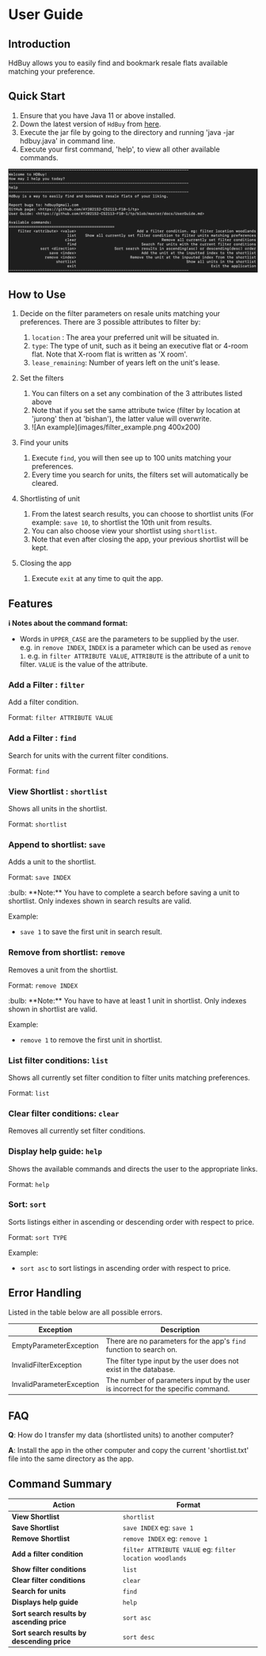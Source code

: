 # User Guide

## Introduction

HdBuy allows you to easily find and bookmark resale flats available matching your preference.

## Quick Start

1. Ensure that you have Java 11 or above installed.
2. Down the latest version of `HdBuy` from [here](https://github.com/AY2021S2-CS2113-F10-1/tp/releases/tag/v2.0).
3. Execute the jar file by going to the directory and running 'java -jar hdbuy.java' in command line.
4. Execute your first command, 'help', to view all other available commands.

![Your first launch](images/landing.png)


## How to Use

1. Decide on the filter parameters on resale units matching your preferences. There are 3 possible attributes to filter by:
    1. `location` : The area your preferred unit will be situated in.
    2. `type`: The type of unit, such as it being an executive flat or 4-room flat. Note that X-room flat is written as 'X room'.
    3. `lease_remaining`: Number of years left on the unit's lease.

2. Set the filters
    1. You can filters on a set any combination of the 3 attributes listed above
    2. Note that if you set the same attribute twice (filter by location at 'jurong' then at 'bishan'), the latter value will overwrite.
    3. ![An example](images/filter_example.png 400x200) 

3. Find your units
    1. Execute `find`, you will then see up to 100 units matching your preferences.
    2. Every time you search for units, the filters set will automatically be cleared.
    
4. Shortlisting of unit
    1. From the latest search results, you can choose to shortlist units (For example: `save 10`, to shortlist the 10th unit from results.
    2. You can also choose view your shortlist using `shortlist`.
    3. Note that even after closing the app, your previous shortlist will be kept.
    
5. Closing the app
    1. Execute `exit` at any time to quit the app.


## Features 

<div markdown="block" class="alert alert-info">

**:information_source: Notes about the command format:**<br>

* Words in `UPPER_CASE` are the parameters to be supplied by the user.<br>
  e.g. in `remove INDEX`, `INDEX` is a parameter which can be used as `remove 1`.
  e.g. in `filter ATTRIBUTE VALUE`, `ATTRIBUTE` is the attribute of a unit to filter. `VALUE` is the value of the attribute.

</div>

### Add a Filter : `filter`

Add a filter condition. 

Format: `filter ATTRIBUTE VALUE`

### Add a Filter : `find`

Search for units with the current filter conditions.

Format: `find`

### View Shortlist : `shortlist`

Shows all units in the shortlist.

Format: `shortlist`

### Append to shortlist: `save`

Adds a unit to the shortlist.

Format: `save INDEX​`

<div markdown="span" class="alert alert-primary">:bulb: **Note:**
You have to complete a search before saving a unit to shortlist.
Only indexes shown in search results are valid.
</div>

Example:
* `save 1` to save the first unit in search result.

### Remove from shortlist: `remove`

Removes a unit from the shortlist.

Format: `remove INDEX​`

<div markdown="span" class="alert alert-primary">:bulb: **Note:**
You have to have at least 1 unit in shortlist.
Only indexes shown in shortlist are valid.
</div>

Example:
* `remove 1` to remove the first unit in shortlist.

### List filter conditions: `list`

Shows all currently set filter condition to filter units matching preferences.

Format: `list`

### Clear filter conditions: `clear`

Removes all currently set filter conditions.

### Display help guide: `help`

Shows the available commands and directs the user to the appropriate links.

Format: `help`

### Sort: `sort`

Sorts listings either in ascending or descending order with respect to price.

Format: `sort TYPE`

Example:
* `sort asc` to sort listings in ascending order with respect to price.

## Error Handling

Listed in the table below are all possible errors.

|Exception|Description|
|---------|-----------|
|EmptyParameterException|There are no parameters for the app's `find` function to search on.|
|InvalidFilterException|The filter type input by the user does not exist in the database.|
|InvalidParameterException|The number of parameters input by the user is incorrect for the specific command.|


## FAQ

**Q**: How do I transfer my data (shortlisted units) to another computer? 

**A**: Install the app in the other computer and copy the current 'shortlist.txt' file into the same directory as the app.

## Command Summary

Action | Format
--------|----------------------------------------
**View Shortlist** | `shortlist`
**Save Shortlist** | `save INDEX` eg: `save 1`
**Remove Shortlist** | `remove INDEX` eg: `remove 1`
**Add a filter condition** | `filter ATTRIBUTE VALUE` eg: `filter location woodlands`
**Show filter conditions** | `list`
**Clear filter conditions** | `clear`
**Search for units** | `find`
**Displays help guide** | `help`
**Sort search results by ascending price** | `sort asc`
**Sort search results by descending price** | `sort desc`


